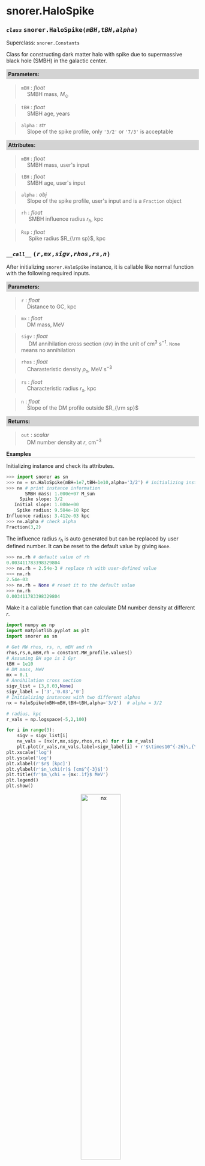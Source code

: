 <script>
window.MathJax = {
  tex: {
    tags: "ams"  // Auto-numbering, AMS based
  }
};
</script>
<style>
.mono {
    font-family: monospace;
}
</style>


# snorer.HaloSpike


### *`class`*  <span class="mono">snorer.HaloSpike(*mBH*,*tBH*,*alpha*)</span>

Superclass: `snorer.Constants`

Class for constructing dark matter halo with spike due to supermassive black hole
(SMBH) in the galactic center.

**<div style="background-color: lightgrey; padding: 5px; width: 100%;">Parameters:</div>**

> `mBH` : *float* <br>&nbsp;&nbsp;&nbsp;&nbsp;SMBH mass, $M_\odot$


> `tBH` : *float* <br>&nbsp;&nbsp;&nbsp;&nbsp;SMBH age, years


> `alpha` : *str* <br>&nbsp;&nbsp;&nbsp;&nbsp;Slope of the spike profile, only `'3/2'` or `'7/3'` is acceptable




**<div style="background-color: lightgrey; padding: 5px; width: 100%;">Attributes:</div>**

> `mBH` : *float* <br>&nbsp;&nbsp;&nbsp;&nbsp;SMBH mass, user's input


> `tBH` : *float* <br>&nbsp;&nbsp;&nbsp;&nbsp;SMBH age, user's input


> `alpha` : *obj* <br>&nbsp;&nbsp;&nbsp;&nbsp;Slope of the spike profile, user's input and is a `Fraction` object

> `rh` : *float* <br>&nbsp;&nbsp;&nbsp;&nbsp; SMBH influence radius $r_h$, kpc

> `Rsp` : *float* <br>&nbsp;&nbsp;&nbsp;&nbsp; Spike radius $R_{\rm sp}$, kpc

### *`__call__`*  <span class="mono">(*r*,*mx*,*sigv*,*rhos*,*rs*,*n*)</span>

After initializing `snorer.HaloSpike` instance, it is callable like normal function with the following required inputs. 

**<div style="background-color: lightgrey; padding: 5px; width: 100%;">Parameters:</div>**

> `r` : *float* <br>&nbsp;&nbsp;&nbsp;&nbsp;Distance to GC, kpc


> `mx` : *float* <br>&nbsp;&nbsp;&nbsp;&nbsp;DM mass, MeV


> `sigv` : *float* <br>&nbsp;&nbsp;&nbsp;&nbsp; DM annihilation cross section $\langle\sigma v\rangle$ in the unit of cm<sup>3</sup> s<sup>−1</sup>. `None` means no annihilation

> `rhos` : *float* <br>&nbsp;&nbsp;&nbsp;&nbsp;Charasteristic density $\rho_s$, MeV s<sup>−3</sup>

> `rs` : *float* <br>&nbsp;&nbsp;&nbsp;&nbsp;Characteristic radius $r_s$, kpc

> `n` : *float* <br>&nbsp;&nbsp;&nbsp;&nbsp;Slope of the DM profile outside $R_{\rm sp}$


**<div style="background-color: lightgrey; padding: 5px; width: 100%;">Returns:</div>**

> `out` : *scalar* <br>&nbsp;&nbsp;&nbsp;&nbsp;DM number density at $r$, cm<sup>−3</sup>


**<div style="border-bottom: 1px solid lightgray; width: 100%;">Examples</div>**

Initializing instance and check its attributes.

```python
>>> import snorer as sn
>>> nx = sn.HaloSpike(mBH=1e7,tBH=1e10,alpha='3/2') # initializing instance
>>> nx # print instance information
       SMBH mass: 1.000e+07 M_sun
     Spike slope: 3/2
   Initial slope: 1.000e+00
    Spike radius: 9.504e-10 kpc
Influence radius: 3.412e-03 kpc
>>> nx.alpha # check alpha
Fraction(3,2)
```
The influence radius $r_h$ is auto generated but can be replaced by user defined number. It can be reset to the default value by giving `None`.
```python
>>> nx.rh # default value of rh
0.003411783398329804
>>> nx.rh = 2.54e-3 # replace rh with user-defined value
>>> nx.rh
2.54e-03
>>> nx.rh = None # reset it to the default value
>>> nx.rh
0.003411783398329804
```
Make it a callable function that can calculate DM number density at different $r$.

```python
import numpy as np
import matplotlib.pyplot as plt
import snorer as sn

# Get MW rhos, rs, n, mBH and rh
rhos,rs,n,mBH,rh = constant.MW_profile.values()
# Assuming BH age is 1 Gyr
tBH = 1e10
# DM mass, MeV
mx = 0.1
# Annihilation cross section
sigv_list = [3,0.03,None]
sigv_label = ['3','0.03','0']
# Initializing instances with two different alphas
nx = HaloSpike(mBH=mBH,tBH=tBH,alpha='3/2')  # alpha = 3/2

# radius, kpc
r_vals = np.logspace(-5,2,100)

for i in range(3):
    sigv = sigv_list[i]
    nx_vals = [nx(r,mx,sigv,rhos,rs,n) for r in r_vals]
    plt.plot(r_vals,nx_vals,label=sigv_label[i] + r'$\times10^{-26}\,{\rm cm^3~s^{-1}}$')
plt.xscale('log')
plt.yscale('log')
plt.xlabel(r'$r$ [kpc]')
plt.ylabel(r'$n_\chi(r)$ [cm$^{-3}$]')
plt.title(fr'$m_\chi = {mx:.1f}$ MeV')
plt.legend()
plt.show()
```
<figure id="22scat">
<center><img src="../../../figs/nx.svg" alt="nx" style="width: 50%;">
</figure>
### References
1. P. Gondolo and J. Silk, *Phys. Rev. Lett.* **83**, 1719 (1999)
2. J. Cline and M. Puel, *JCAP* **06**, 004 (2023)